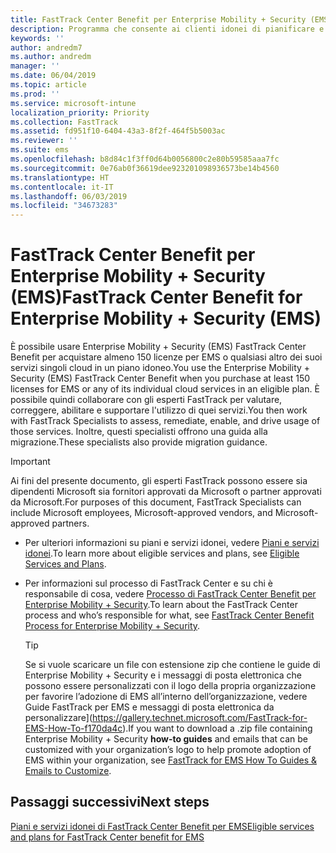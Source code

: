 ```yaml
---
title: FastTrack Center Benefit per Enterprise Mobility + Security (EMS)
description: Programma che consente ai clienti idonei di pianificare e distribuire Intune e Azure Active Directory Premium
keywords: ''
author: andredm7
ms.author: andredm
manager: ''
ms.date: 06/04/2019
ms.topic: article
ms.prod: ''
ms.service: microsoft-intune
localization_priority: Priority
ms.collection: FastTrack
ms.assetid: fd951f10-6404-43a3-8f2f-464f5b5003ac
ms.reviewer: ''
ms.suite: ems
ms.openlocfilehash: b8d84c1f3ff0d64b0056800c2e80b59585aaa7fc
ms.sourcegitcommit: 0e76ab0f36619dee923201098936573be14b4560
ms.translationtype: HT
ms.contentlocale: it-IT
ms.lasthandoff: 06/03/2019
ms.locfileid: "34673283"
---
```

# <a name="fasttrack-center-benefit-for-enterprise-mobility--security-ems"></a><span data-ttu-id="d7c04-103">FastTrack Center Benefit per Enterprise Mobility + Security (EMS)</span><span class="sxs-lookup"><span data-stu-id="d7c04-103">FastTrack Center Benefit for Enterprise Mobility + Security (EMS)</span></span>

<span data-ttu-id="d7c04-104">È possibile usare Enterprise Mobility + Security (EMS) FastTrack Center Benefit per acquistare almeno 150 licenze per EMS o qualsiasi altro dei suoi servizi singoli cloud in un piano idoneo.</span><span class="sxs-lookup"><span data-stu-id="d7c04-104">You use the Enterprise Mobility + Security (EMS) FastTrack Center Benefit when you purchase at least 150 licenses for EMS or any of its individual cloud services in an eligible plan.</span></span> <span data-ttu-id="d7c04-105">È possibile quindi collaborare con gli esperti FastTrack per valutare, correggere, abilitare e supportare l'utilizzo di quei servizi.</span><span class="sxs-lookup"><span data-stu-id="d7c04-105">You then work with FastTrack Specialists to assess, remediate, enable, and drive usage of those services.</span></span> <span data-ttu-id="d7c04-106">Inoltre, questi specialisti offrono una guida alla migrazione.</span><span class="sxs-lookup"><span data-stu-id="d7c04-106">These specialists also provide migration guidance.</span></span>

> [!IMPORTANT]
> <span data-ttu-id="d7c04-107">Ai fini del presente documento, gli esperti FastTrack possono essere sia dipendenti Microsoft sia fornitori approvati da Microsoft o partner approvati da Microsoft.</span><span class="sxs-lookup"><span data-stu-id="d7c04-107">For purposes of this document, FastTrack Specialists can include Microsoft employees, Microsoft-approved vendors, and Microsoft-approved partners.</span></span>

- <span data-ttu-id="d7c04-108">Per ulteriori informazioni su piani e servizi idonei, vedere [Piani e servizi idonei](M365-eligible-services-and-plans.md).</span><span class="sxs-lookup"><span data-stu-id="d7c04-108">To learn more about eligible services and plans, see [Eligible Services and Plans](M365-eligible-services-and-plans.md).</span></span>

- <span data-ttu-id="d7c04-109">Per informazioni sul processo di FastTrack Center e su chi è responsabile di cosa, vedere [Processo di FastTrack Center Benefit per Enterprise Mobility + Security](EMS-fasttrack-process.md).</span><span class="sxs-lookup"><span data-stu-id="d7c04-109">To learn about the FastTrack Center process and who’s responsible for what, see [FastTrack Center Benefit Process for Enterprise Mobility + Security](EMS-fasttrack-process.md).</span></span>

    > [!TIP]
    > <span data-ttu-id="d7c04-110">Se si vuole scaricare un file con estensione zip che contiene le guide di Enterprise Mobility + Security e i messaggi di posta elettronica che possono essere personalizzati con il logo della propria organizzazione per favorire l’adozione di EMS all’interno dell’organizzazione, vedere Guide FastTrack per EMS e messaggi di posta elettronica da personalizzare](https://gallery.technet.microsoft.com/FastTrack-for-EMS-How-To-f170da4c).</span><span class="sxs-lookup"><span data-stu-id="d7c04-110">If you want to download a .zip file containing Enterprise Mobility + Security **how-to guides** and emails that can be customized with your organization’s logo to help promote adoption of EMS within your organization, see [FastTrack for EMS How To Guides & Emails to Customize](https://gallery.technet.microsoft.com/FastTrack-for-EMS-How-To-f170da4c).</span></span>

## <a name="next-steps"></a><span data-ttu-id="d7c04-111">Passaggi successivi</span><span class="sxs-lookup"><span data-stu-id="d7c04-111">Next steps</span></span>

[<span data-ttu-id="d7c04-112">Piani e servizi idonei di FastTrack Center Benefit per EMS</span><span class="sxs-lookup"><span data-stu-id="d7c04-112">Eligible services and plans for FastTrack Center benefit for EMS</span></span>](M365-eligible-services-and-plans.md)


